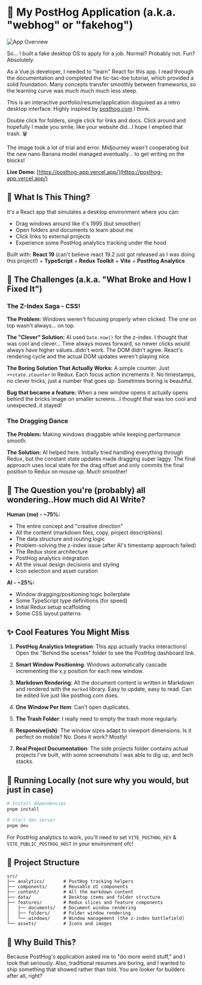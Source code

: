# 🦔 My PostHog Application (a.k.a. "webhog" or "fakehog")

![App Overview](/app-overview.png)

So... I built a fake desktop OS to apply for a job. Normal? Probably not. Fun? Absolutely.

As a Vue.js developer, I needed to "learn" React for this app. I read through the documentation and completed the tic-tac-toe tutorial, which provided a solid foundation. Many concepts transfer smoothly between frameworks, so the learning curve was much much much less steep.

This is an interactive portfolio/resume/application disguised as a retro desktop interface. Highly inspired by [posthog.com](https://posthog.com) I think.

Double click for folders, single click for links and docs.
Click around and hopefully I made you smile, like your website did...I hope I emptied that trash. 🗑️

The image took a lot of trial and error. Midjourney wasn't cooperating but the new nano Banana model managed eventually... to get writing on the blocks!

**Live Demo**: [https://posthog-app.vercel.app/](https://posthog-app.vercel.app/)

## 🎯 What Is This Thing?

It's a React app that simulates a desktop environment where you can:

- Drag windows around like it's 1995 (but smoother)
- Open folders and documents to learn about me
- Click links to external projects
- Experience some PostHog analytics tracking under the hood

Built with: **React 19** (can't believe react 19.2 just got released as I was doing this project!) + **TypeScript** + **Redux Toolkit** + **Vite** + **PostHog Analytics**

## 🐛 The Challenges (a.k.a. "What Broke and How I Fixed It")

### The Z-Index Saga - CSS!

**The Problem:** Windows weren't focusing properly when clicked. The one on top wasn't always... on top.

**The "Clever" Solution:** AI used `Date.now()` for the z-index. I thought that was cool and clever... Time always moves forward, so newer clicks would always have higher values..didn't work. The DOM didn't agree. React's rendering cycle and the actual DOM updates weren't playing nice.

**The Boring Solution That Actually Works:** A simple counter. Just `++state.zCounter` in Redux. Each focus action increments it. No timestamps, no clever tricks, just a number that goes up. Sometimes boring is beautiful.

**Bug that became a feature:** When a new window opens it actually opens behind the bricks image on smaller screens...I thought that was too cool and unexpected..it stayed!

### The Dragging Dance

**The Problem:** Making windows draggable while keeping performance smooth.

**The Solution:** AI helped here. Initially tried handling everything through Redux, but the constant state updates made dragging super laggy. The final approach uses local state for the drag offset and only commits the final position to Redux on mouse up. Much smoother!

## 🤖 The Question you're (probably) all wondering..How much did AI Write?

**Human (me) - ~75%:**

- The entire concept and "creative direction"
- All the content (markdown files, copy, project descriptions)
- The data structure and routing logic
- Problem-solving the z-index issue (after AI's timestamp approach failed)
- The Redux store architecture
- PostHog analytics integration
- All the visual design decisions and styling
- Icon selection and asset curation

**AI - ~25%:**

- Window dragging/positioning logic boilerplate
- Some TypeScript type definitions (for speed)
- Initial Redux setup scaffolding
- Some CSS layout patterns

## ✨ Cool Features You Might Miss

1. **PostHog Analytics Integration**: This app actually tracks interactions! Open the "Behind the scenes" folder to see the PostHog dashboard link.

2. **Smart Window Positioning**: Windows automatically cascade incrementing the x,y position for each new window.

3. **Markdown Rendering**: All the document content is written in Markdown and rendered with the `marked` library. Easy to update, easy to read. Can be edited live just like posthog.com does.

4. **One Window Per Item**: Can't open duplicates.

5. **The Trash Folder**: I really need to empty the trash more regularly.

6. **Responsive(ish)**: The window sizes adapt to viewport dimensions. Is it perfect on mobile? No. Does it work? Mostly!

7. **Real Project Documentation**: The side projects folder contains actual projects I've built, with some screenshots I was able to dig up, and tech stacks.

## 🚀 Running Locally (not sure why you would, but just in case)

```bash
# Install dependencies
pnpm install

# Start dev server
pnpm dev
```

For PostHog analytics to work, you'll need to set `VITE_POSTHOG_KEY` & `VITE_PUBLIC_POSTHOG_HOST` in your environment ofc!

## 📁 Project Structure

```
src/
├── analytics/       # PostHog tracking helpers
├── components/      # Reusable UI components
├── content/         # All the markdown content
├── data/            # Desktop items and folder structure
├── features/        # Redux slices and feature components
│   ├── documents/   # Document window rendering
│   ├── folders/     # Folder window rendering
│   └── windows/     # Window management (the z-index battlefield)
└── assets/          # Icons and images
```

## 🤔 Why Build This?

Because PostHog's application asked me to "do more weird stuff," and I took that seriously. Also, traditional resumes are boring, and I wanted to ship something that showed rather than told. You are looker for builders after all, right?

